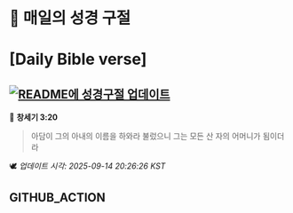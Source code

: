 # 🙏 매일의 성경 구절
# [Daily Bible verse]
## [![README에 성경구절 업데이트](https://github.com/DONGSUKA/first_test/actions/workflows/update-readme-bible.yml/badge.svg)](https://github.com/DONGSUKA/first_test/actions/workflows/update-readme-bible.yml)
<!-- START_BIBLE_VERSE -->
📖 **창세기 3:20**
> 아담이 그의 아내의 이름을 하와라 불렀으니 그는 모든 산 자의 어머니가 됨이더라

🕊️ _업데이트 시각: 2025-09-14 20:26:26 KST_
  <!-- END_BIBLE_VERSE -->
## GITHUB_ACTION

